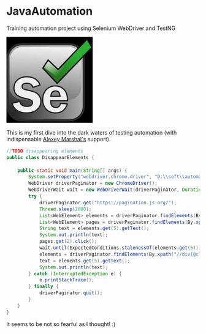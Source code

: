 # JavaAutomation
Training automation project using Selenium WebDriver and TestNG

![Selenium](https://github.com/Bainoff/JavaAutomation/blob/master/selenium.jpg?raw=true)

This is my first dive into the dark waters of testing automation (with indispensable [Alexey Marshal's](https://youtu.be/L2jMIJy0u90) support).
```Java
//TODO disappearing elements
public class DisappearElements {

    public static void main(String[] args) {
        System.setProperty("webdriver.chrome.driver", "D:\\soft\\automation\\chromedriver\\chromedriver.exe");
        WebDriver driverPaginator = new ChromeDriver();
        WebDriverWait wait = new WebDriverWait(driverPaginator, Duration.ofSeconds(10));
        try {
            driverPaginator.get("https://pagination.js.org/");
            Thread.sleep(2000);
            List<WebElement> elements = driverPaginator.findElements(By.xpath("//div[@class='data-container']/ul/li"));
            List<WebElement> pages = driverPaginator.findElements(By.xpath("//div[@class='paginationjs-pages']/ul/li"));
            String text = elements.get(5).getText();
            System.out.println(text);
            pages.get(2).click();
            wait.until(ExpectedConditions.stalenessOf(elements.get(5)));
            elements = driverPaginator.findElements(By.xpath("//div[@class='data-container']/ul/li"));
            text = elements.get(5).getText();
            System.out.println(text);
        } catch (InterruptedException e) {
            e.printStackTrace();
        } finally {
            driverPaginator.quit();
        }
    }
}
```
It seems to be not so fearful as I thought! :)
